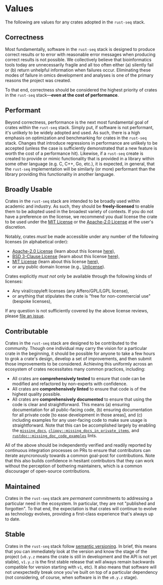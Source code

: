 # Values

The following are values for any crates adopted in the `rust-seq` stack.

## Correctness

Most fundamentally, software in the `rust-seq` stack is designed to produce correct
results or to error with reasonable error messages when producing correct results is not
possible. We collectively believe that bioinformatics tools today are unnecessarily
fragile and all too often either (a) silently fail or (b) return unhelpful information
when failures occur. Eliminating these modes of failure in omics development and
analyses is one of the primary reasons the project was created.

To that end, correctness should be considered the highest priority of crates in the
`rust-seq` stack—**even at the cost of performance**.

## Performant

Beyond correctness, performance is the next most fundamental goal of crates within the
`rust-seq` stack. Simply put, if software is not performant, it's unlikely to be widely
adopted and used. As such, there is a high emphasis on optimization and benchmarking for
crates in the `rust-seq` stack. Changes that introduce regressions in performance are
unlikely to be accepted (unless the case is sufficiently demonstrated that a new feature
is worth the cost of a performance hit).  Likewise, if a `rust-seq` create is created to
provide or mimic functionality that is provided in a library within some other language
(e.g. C, C++, Go, etc.), it is expected, in general, that the `rust-seq` implementation
will be similarly (or more) performant than the library providing this functionality in
another language.

## Broadly Usable

Crates in the `rust-seq` stack are intended to be broadly used within academic and
industry. As such, they should be **freely-licensed** to enable them to be adopted used
in the broadest variety of contexts. If you do not have a preference on the license, we
recommend you dual license the crate to be used under the [MIT
License](https://opensource.org/license/MIT) or the [Apache-2.0
License](https://opensource.org/license/apache-2-0) at the user's discretion.

Notably, crates *must* be made accessible under any number of the following licenses (in
alphabetical order):

* [Apache-2.0 License](https://opensource.org/license/apache-2-0)
  (learn about this license [here](https://www.tldrlegal.com/license/apache-license-2-0-apache-2-0)),
* [BSD 3-Clause License](https://opensource.org/license/BSD-3-clause)
  (learn about this license [here](https://www.tldrlegal.com/license/bsd-3-clause-license-revised)),
* [MIT License](https://opensource.org/license/MIT)
  (learn about this license [here](https://www.tldrlegal.com/license/mit-license)),
* or any public domain license (e.g.,
  [Unlicense](https://opensource.org/license/unlicense)).

Crates explicitly *must not* only be available through the following kinds of licenses:

* Any viral/copyleft licenses (any Affero/GPL/LGPL license),
* or anything that stipulates the crate is "free for non-commercial use" (bespoke
  licenses),

If any question is not sufficiently covered by the above license reviews, please [file
an
issue](https://github.com/rust-seq/docs/issues/new?labels=license&title=license:%20evaluation%20of%20LICENSE).

## Contributable

Crates in the `rust-seq` stack are designed to be contributed to the community. Though
one individual may carry the vision for a particular crate in the beginning, it should
be possible for anyone to take a few hours to grok a crate's design, develop a set of
improvements, and then submit those improvements to be considered. Achieving this
uniformly across an ecosystem of crates necessitates many common practices, including:

- All crates are **comprehensively tested** to ensure that code can be modified and
  refactored by non-experts with confidence.
- All crates are **comprehensively linted** to ensure that code is of the highest
  quality possible.
- All crates are **comprehensively documented** to ensure that using the code is clear
  and straightforward. This means (a) ensuring documentation for all public-facing code,
  (b) ensuring documentation for all private code [to ease development in those areas],
  and (c) including examples for any user-facing code to make sure usage is
  straightforward. Note that this can be accomplished largely by enabling the
  [`missing_docs`](https://doc.rust-lang.org/stable/nightly-rustc/rustc_lint/builtin/static.MISSING_DOCS.html),
  [`clippy::missing_docs_in_private_items`](https://rust-lang.github.io/rust-clippy/master/index.html#/missing_docs_in_private_items),
  and
  [`rustdoc::missing_doc_code_examples`](https://doc.rust-lang.org/stable/nightly-rustc/rustdoc/lint/static.MISSING_DOC_CODE_EXAMPLES.html)
  lints.

All of the above should be independently verified and readily reported by continuous
integration processes on PRs to ensure that contributors can iterate asyncronously
towards a common goal-post for contributions. Note that this also builds confidence in
hesitant contributors that they can work without the perception of bothering
maintainers, which is a common discourager of open-source contributions.

## Maintained

Crates in the `rust-seq` stack are _permanent_ commitments to addressing a particular
need in the ecosystem. In particular, they are not "published and forgotten". To that
end, the expectation is that crates will continue to evolve as technology evolves,
providing a first-class experience that's always up to date.

## Stable

Crates in the `rust-seq` stack follow [semantic versioning](https://semver.org/). In
brief, this means that you can immediately look at the version and know the stage of the
project (`v0.y.z` means the crate is still in development and the API is not yet
stable), `v1.y.z` is the first stable release that will always remain backwards
compatible for version starting with `v1`, etc). It also means that software will not
unexpectedly break once you've built on top of a particular dependency (not considering,
of course, when software is in the `v0.y.z` stage).
